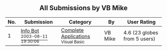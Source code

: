 ﻿<div align="center">

## All Submissions by VB Mike

</div>

No.  | Submission | Category | By   | User Rating
---- | ---------- | -------- | ---- | -----------
1 | [Info Bot<br /><sup>2003-08-11 19:30:06</sup>](https://github.com/Planet-Source-Code/vb-mike-info-bot__1-45945) | [Complete Applications<br /><sup>Visual Basic</sup>](../ByCategory/complete-applications__1-27.md) | VB Mike | 4.6 (23 globes from 5 users)
